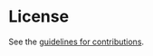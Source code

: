 # License

See the
[guidelines for contributions](https://github.com/turt2live/ietf-mimi-messaging-requirements/blob/main/CONTRIBUTING.md).
